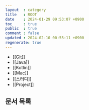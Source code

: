 ```yaml
---
layout  : category
title   : ROOT
date    : 2024-01-29 09:53:07 +0900
toc     : true
public  : true
comment : false
updated : 2024-02-10 00:55:11 +0900
regenerate: true
---
```


- [[Git]]
- [[Java]]
- [[Kotlin]]
- [[Mac]]
- [[스터디]]
- [[Project]]

## 문서 목록
